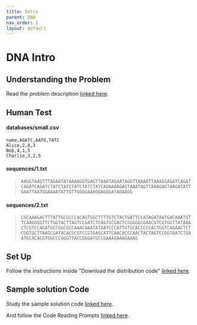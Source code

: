 ```yaml
---
title: Intro
parent: DNA
nav_order: 1
layout: default
---
```

# DNA Intro

## Understanding the Problem
Read the problem description [linked here](https://cs50.harvard.edu/x/2024/psets/6/dna/).

## Human Test

#### databases/small.csv
```csv
name,AGATC,AATG,TATC
Alice,2,8,3
Bob,4,1,5
Charlie,3,2,5
```

#### sequences/1.txt
>```AAGGTAAGTTTAGAATATAAAAGGTGAGTTAAATAGAATAGGTTAAAATTAAAGGAGATCAGATCAGATCAGATCTATCTATCTATCTATCTATCAGAAAAGAGTAAATAGTTAAAGAGTAAGATATTGAATTAATGGAAAATATTGTTGGGGAAAGGAGGGATAGAAGG```

#### sequences/2.txt
>```CGCAAAGACTTTATTGCGCCCACAGTGGCTTTTGTCTACTGATTCCATAGATAATGACAAATGTTCAAGGGGTTCTGGTACTTAGTCCGATCTCAGTGCGACTCGGGGGCGAACGTCGTGGTTATAAACTCGTCCAGATGCCGGCGCCAAACAAATATGATCCCATTGTGCACCCCCACTGGTCAGAACTCTCGGTGCTTAAGCGATACACGCGTCCGTGAGCATTCAACACCCAACTACTAGTCCGGTAATCTGAATGCACACGTGGCCCGGGTTACCGGGATGCCGAAAGAAAGAAAG```

## Set Up
Follow the instructions inside "Download the distribution code" [linked here](https://cs50.harvard.edu/x/2024/psets/6/dna/#distribution-code).

## Sample solution Code
Study the sample solution code [linked here](https://docs.google.com/document/d/1uEKkKnHvat5I9iBBJ1sz58rK8TULenc6e44r36M6vcs/edit?usp=sharing).

And follow the Code Reading Prompts [linked here](https://docs.google.com/document/d/1BlMp2PIwrkTWeEegGvziYuGPPux_anRygBvJdiRb_l0/edit?usp=sharing).
